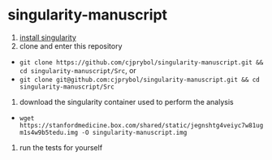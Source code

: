 # singularity-manuscript

1. [install singularity](http://singularity.lbl.gov/#install)
1. clone and enter this repository
  - `git clone https://github.com/cjprybol/singularity-manuscript.git && cd singularity-manuscript/Src`, or
  - `git clone git@github.com:cjprybol/singularity-manuscript.git && cd singularity-manuscript/Src`
1. download the singularity container used to perform the analysis
  - `wget https://stanfordmedicine.box.com/shared/static/jegnshtg4veiyc7w81ugm1s4w9b5tedu.img -O singularity-manuscript.img`
1. run the tests for yourself
